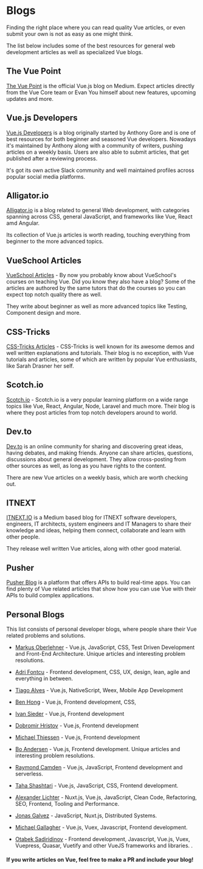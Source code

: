 # Blogs

Finding the right place where you can read quality Vue articles, or even submit your own is not as easy as one might think.

The list below includes some of the best resources for general web development articles as well as specialized Vue blogs.

## The Vue Point <badge text="Official"/>

[The Vue Point](https://medium.com/the-vue-point) is the official Vue.js blog on Medium. Expect articles directly from the Vue Core team or Evan You himself about new features, upcoming updates and more.

## Vue.js Developers <badge text="popular"/>

[Vue.js Developers](http://vuejsdevelopers.com/) is a blog originally started by Anthony Gore and is one of best resources for both beginner and seasoned Vue developers. Nowadays it's maintained by Anthony along with a community of writers, pushing articles on a weekly basis. Users are also able to submit articles, that get published after a reviewing process. 

It's got its own active Slack community and well maintained profiles across popular social media platforms. 

## Alligator.io <badge text="popular"/>

[Alligator.io](https://alligator.io/) is a blog related to general Web development, with categories spanning across CSS, general JavaScript, and frameworks like Vue, React amd Angular. 

Its collection of Vue.js articles is worth reading, touching everything from beginner to the more advanced topics.

## VueSchool Articles
[VueSchool Articles](https://vueschool.io/articles/) - By now you probably know about VueSchool's courses on teaching Vue. Did you know they also have a blog? Some of the articles are
authored by the same tutors that do the courses so you can expect top notch quality there as well. 

They write about beginner as well as more advanced topics like Testing, Component design and more.

## CSS-Tricks
[CSS-Tricks Articles](https://css-tricks.com/tag/vue/) - CSS-Tricks is well known for its awesome demos and well written explanations and tutorials. Their blog is no exception, with Vue tutorials and articles, some of which are written by popular Vue enthusiasts, like Sarah Drasner her self.

## Scotch.io
[Scotch.io](https://scotch.io/tag/vue) - Scotch.io is a very popular learning platform on a wide range topics like Vue, React, Angular, Node, Laravel and much more. Their blog is where they post articles from top notch developers around to world.

## Dev.to
[Dev.to](https://dev.to/t/vue) is an online community for sharing and discovering great ideas, having debates, and making friends. Anyone can share articles, questions, discussions about general development. They allow cross-posting from other sources as well, as long as you have rights to the content.

There are new Vue articles on a weekly basis, which are worth checking out.

## ITNEXT
[ITNEXT.IO](https://itnext.io/) is a Medium based blog for ITNEXT software developers, engineers, IT architects, system engineers and IT Managers to share their knowledge and ideas, helping them connect, collaborate and learn with other people. 

They release well written Vue articles, along with other good material.

## Pusher
[Pusher Blog](https://pusher.com/tutorials?q=vuejs) is a platform that offers APIs to build real-time apps. You can find plenty of Vue related articles that show how you can use Vue with their APIs to build complex applications.

## Personal Blogs
This list consists of personal developer blogs, where people share their Vue related problems and solutions.

- [Markus Oberlehner](https://markus.oberlehner.net/blog/) - Vue.js, JavaScript, CSS, Test Driven Development and Front-End Architecture. Unique articles and interesting problem resolutions.

- [Adri Fontcu](https://medium.com/@afontcu) - Frontend development, CSS, UX, design, lean, agile and everything in between.

- [Tiago Alves](https://medium.com/@tiagoreisalves) - Vue.js, NativeScript, Weex, Mobile App Development

- [Ben Hong](https://medium.com/@bencodezen) - Vue.js, Frontend development, CSS, 

- [Ivan Sieder](https://simedia.tech/blog/) - Vue.js,  Frontend development

- [Dobromir Hristov](https://medium.com/@dobromir_hristov/) - Vue.js, Frontend development

- [Michael Thiessen](http://michaelnthiessen.com/) - Vue.js,  Frontend development

- [Bo Andersen](https://codingexplained.com/tag/vue) - Vue.js,  Frontend development. Unique articles and interesting problem resolutions.

- [Raymond Camden](https://www.raymondcamden.com/tags/vuejs) - Vue.js, JavaScript, Frontend development and serverless.

- [Taha Shashtari](https://tahazsh.com/) -  Vue.js, JavaScript, CSS, Frontend development.

- [Alexander Lichter](https://blog.lichter.io/?ref=vuecommunity-guide) - Nuxt.js, Vue.js, JavaScript, Clean Code, Refactoring, SEO, Frontend, Tooling and Performance.

- [Jonas Galvez](https://hire.jonasgalvez.com.br) - JavaScript, Nuxt.js, Distributed Systems.

- [Michael Gallagher](https://medium.com/@mike_17305) - Vue.js, Vuex, Javascript, Frontend development.

- [Otabek Sadiridinov](https://otabeksadiridinov.github.io) - Frontend development, Javascript, Vue.js, Vuex, Vuepress, Quasar, Vuetify and other VueJS frameworks and libraries. .


#### If you write articles on Vue, feel free to make a PR and include your blog!
